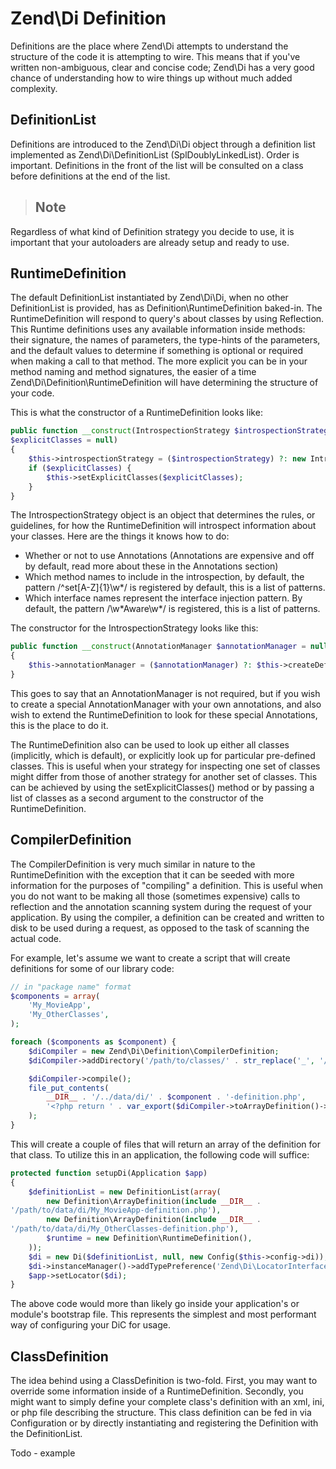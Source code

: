 # Zend\\Di Definition

Definitions are the place where Zend\\Di attempts to understand the structure of the code it is
attempting to wire. This means that if you've written non-ambiguous, clear and concise code;
Zend\\Di has a very good chance of understanding how to wire things up without much added
complexity.

## DefinitionList

Definitions are introduced to the Zend\\Di\\Di object through a definition list implemented as
Zend\\Di\\DefinitionList (SplDoublyLinkedList). Order is important. Definitions in the front of the
list will be consulted on a class before definitions at the end of the list.

> ## Note
Regardless of what kind of Definition strategy you decide to use, it is important that your
autoloaders are already setup and ready to use.

## RuntimeDefinition

The default DefinitionList instantiated by Zend\\Di\\Di, when no other DefinitionList is provided,
has as Definition\\RuntimeDefinition baked-in. The RuntimeDefinition will respond to query's about
classes by using Reflection. This Runtime definitions uses any available information inside methods:
their signature, the names of parameters, the type-hints of the parameters, and the default values
to determine if something is optional or required when making a call to that method. The more
explicit you can be in your method naming and method signatures, the easier of a time
Zend\\Di\\Definition\\RuntimeDefinition will have determining the structure of your code.

This is what the constructor of a RuntimeDefinition looks like:

```php
public function __construct(IntrospectionStrategy $introspectionStrategy = null, array
$explicitClasses = null)
{
    $this->introspectionStrategy = ($introspectionStrategy) ?: new IntrospectionStrategy();
    if ($explicitClasses) {
        $this->setExplicitClasses($explicitClasses);
    }
}
```

The IntrospectionStrategy object is an object that determines the rules, or guidelines, for how the
RuntimeDefinition will introspect information about your classes. Here are the things it knows how
to do:

- Whether or not to use Annotations (Annotations are expensive and off by default, read more about
these in the Annotations section)
- Which method names to include in the introspection, by default, the pattern /^set\[A-Z\]{1}\\w\*/
is registered by default, this is a list of patterns.
- Which interface names represent the interface injection pattern. By default, the pattern
/\\w\*Aware\\w\*/ is registered, this is a list of patterns.

The constructor for the IntrospectionStrategy looks like this:

```php
public function __construct(AnnotationManager $annotationManager = null)
{
    $this->annotationManager = ($annotationManager) ?: $this->createDefaultAnnotationManager();
}
```

This goes to say that an AnnotationManager is not required, but if you wish to create a special
AnnotationManager with your own annotations, and also wish to extend the RuntimeDefinition to look
for these special Annotations, this is the place to do it.

The RuntimeDefinition also can be used to look up either all classes (implicitly, which is default),
or explicitly look up for particular pre-defined classes. This is useful when your strategy for
inspecting one set of classes might differ from those of another strategy for another set of
classes. This can be achieved by using the setExplicitClasses() method or by passing a list of
classes as a second argument to the constructor of the RuntimeDefinition.

## CompilerDefinition

The CompilerDefinition is very much similar in nature to the RuntimeDefinition with the exception
that it can be seeded with more information for the purposes of "compiling" a definition. This is
useful when you do not want to be making all those (sometimes expensive) calls to reflection and the
annotation scanning system during the request of your application. By using the compiler, a
definition can be created and written to disk to be used during a request, as opposed to the task of
scanning the actual code.

For example, let's assume we want to create a script that will create definitions for some of our
library code:

```php
// in "package name" format
$components = array(
    'My_MovieApp',
    'My_OtherClasses',
);

foreach ($components as $component) {
    $diCompiler = new Zend\Di\Definition\CompilerDefinition;
    $diCompiler->addDirectory('/path/to/classes/' . str_replace('_', '/', $component));

    $diCompiler->compile();
    file_put_contents(
        __DIR__ . '/../data/di/' . $component . '-definition.php',
        '<?php return ' . var_export($diCompiler->toArrayDefinition()->toArray(), true) . ';'
    );
}
```

This will create a couple of files that will return an array of the definition for that class. To
utilize this in an application, the following code will suffice:

```php
protected function setupDi(Application $app)
{
    $definitionList = new DefinitionList(array(
        new Definition\ArrayDefinition(include __DIR__ .
'/path/to/data/di/My_MovieApp-definition.php'),
        new Definition\ArrayDefinition(include __DIR__ .
'/path/to/data/di/My_OtherClasses-definition.php'),
        $runtime = new Definition\RuntimeDefinition(),
    ));
    $di = new Di($definitionList, null, new Config($this->config->di));
    $di->instanceManager()->addTypePreference('Zend\Di\LocatorInterface', $di);
    $app->setLocator($di);
}
```

The above code would more than likely go inside your application's or module's bootstrap file. This
represents the simplest and most performant way of configuring your DiC for usage.

## ClassDefinition

The idea behind using a ClassDefinition is two-fold. First, you may want to override some
information inside of a RuntimeDefinition. Secondly, you might want to simply define your complete
class's definition with an xml, ini, or php file describing the structure. This class definition can
be fed in via Configuration or by directly instantiating and registering the Definition with the
DefinitionList.

Todo - example
